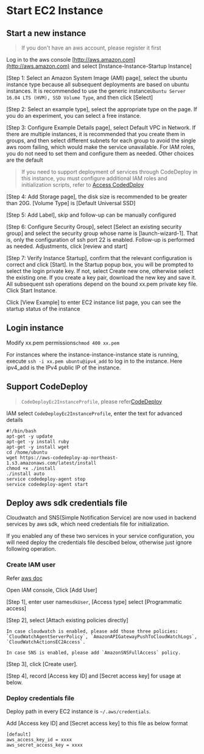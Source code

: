 # Start EC2 Instance

## Start a new instance

> If you don't have an aws account, please register it first

Log in to the aws console [http://aws.amazon.com](http://aws.amazon.com) and select [Instance-Instance-Startup Instance]

[Step 1: Select an Amazon System Image (AMI) page], select the ubuntu instance type because all subsequent deployments are based on ubuntu instances. It is recommended to use the generic instance`Ubuntu Server 16.04 LTS (HVM), SSD Volume Type`, and then click [Select]

[Step 2: Select an example type], select the appropriate type on the page. If you do an experiment, you can select a free instance.

[Step 3: Configure Example Details page], select Default VPC in Network. If there are multiple instances, it is recommended that you create them in groups, and then select different subnets for each group to avoid the single aws room failing, which would make the service unavailable. For IAM roles, you do not need to set them and configure them as needed. Other choices are the default
> If you need to support deployment of services through CodeDeploy in this instance, you must configure additional IAM roles and initialization scripts, refer to [Access CodedDploy](codedeploy.md)

[Step 4: Add Storage page], the disk size is recommended to be greater than 20G. [Volume Type] is [Default Universal SSD]

[Step 5: Add Label], skip and follow-up can be manually configured

[Step 6: Configure Security Group], select [Select an existing security group] and select the security group whose name is [launch-wizard-1]. That is, only the configuration of ssh port 22 is enabled. Follow-up is performed as needed. Adjustments, click [review and start]

[Step 7: Verify Instance Startup], confirm that the relevant configuration is correct and click [Start]. In the Startup popup box, you will be prompted to select the login private key. If not, select Create new one, otherwise select the existing one. If you create a key pair, download the new key and save it. All subsequent ssh operations depend on the bound xx.pem private key file. Click Start Instance.

Click [View Example] to enter EC2 instance list page, you can see the startup status of the instance

## Login instance
Modify xx.pem permissions`chmod 400 xx.pem`

For instances where the instance-instance-instance state is running, execute `ssh -i xx.pem ubuntu@ipv4_add` to log in to the instance. Here ipv4_add is the IPv4 public IP of the instance.

## Support CodeDeploy

> `CodeDeployEc2InstanceProfile`, please refer[CodeDeploy](codedeploy.md)

IAM select `CodeDeployEc2InstanceProfile`, enter the text for advanced details
```
#!/bin/bash
apt-get -y update
apt-get -y install ruby
apt-get -y install wget
cd /home/ubuntu
wget https://aws-codedeploy-ap-northeast-1.s3.amazonaws.com/latest/install
chmod +x ./install
./install auto
service codedeploy-agent stop
service codedeploy-agent start
```

## Deploy aws sdk credentials file
Cloudwatch and SNS(Simple Notification Service) are now used in backend services by aws sdk, which need credentials file for initialization.

If you enabled any of these two services in your service configuration, you will need deploy the credentials file descibed below, otherwise just ignore following operation.

### Create IAM user
Refer [aws doc](https://docs.aws.amazon.com/cli/latest/userguide/cli-chap-getting-started.html)

Open IAM console, Click [Add User]

[Step 1], enter user name`sdkUser`, [Access type] select [Programmatic access]

[Step 2], select [Attach existing policies directly]

	In case cloudwatch is enabled, please add those three policies: `CloudWatchAgentServerPolicy`, `AmazonAPIGatewayPushToCloudWatchLogs`, `CloudWatchActionsEC2Access`.

	In case SNS is enabled, please add `AmazonSNSFullAccess` policy.

[Step 3], click [Create user].

[Step 4], record [Access key ID] and [Secret access key] for usage at below.

### Deploy credentials file

Deploy path in every EC2 instance is `~/.aws/credentials`.

Add [Access key ID] and [Secret access key] to this file as below format
```
[default]
aws_access_key_id = xxxx
aws_secret_access_key = xxxx
```